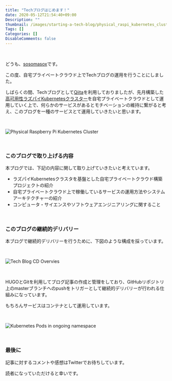 ```yaml
---
title: "Techブログはじめます！"
date: 2020-05-12T21:54:40+09:00
Description: ""
thumbnail: /images/starting-a-tech-blog/physical_raspi_kubernetes_cluster.jpg
Tags: []
Categories: []
DisableComments: false
---
```


&nbsp;

どうも、[sosomasox](https://twitter.com/sosomasox)です。

この度、自宅プライベートクラウド上でTechブログの運用を行うことにしました。

しばらくの間、Techブログとして[Qiita](https://qiita.com/izewfktvy533)を利用しておりましたが、先月構築した[高可用性ラズパイKubernetesクラスター](https://qiita.com/izewfktvy533/items/efaa0c5fd6b6ea2c691b)を自宅プライベートクラウドとして運用していく上で、何らかのサービスがあるとモチベーションの維持に繋がると考え、このブログを一種のサービスとて運用していきたいと思います。

&nbsp;

![Physical Raspberry Pi Kubernetes Cluster](/images/starting-a-tech-blog/physical_raspi_kubernetes_cluster.jpg)

&nbsp;



### このブログで取り上げる内容
本プログでは、下記の内容に関して取り上げていきたいと考えています。

- ラズパイKubernetesクラスタを基盤とした自宅プライベートクラウド構築プロジェクトの紹介
- 自宅プライベートクラウド上で稼働しているサービスの運用方法やシステムアーキテクチャーの紹介
- コンピュータ・サイエンスやソフトウェアエンジニアリングに関すること

&nbsp;


### このブログの継続的デリバリー
本ブログで継続的デリバリーを行うために、下図のような構成を採っています。

&nbsp;

![Tech Blog CD Overvies](/images/starting-a-tech-blog/on-going_cd_overview.png)

&nbsp;

HUGOとGitを利用してブログ記事の作成と管理をしており、GitHubリポジトリ上のmasterブランチへのpushをトリガーとして継続的デリバリーが行われる仕組みになっています。

もちろんサービスはコンテナとして運用しています。

&nbsp;

![Kubernetes Pods in ongoing namespace](/images/starting-a-tech-blog/on-going.png)

&nbsp;



### 最後に
記事に対するコメントや感想はTwitterでお待ちしています。

読者になっていただけると幸いです。

&nbsp;

